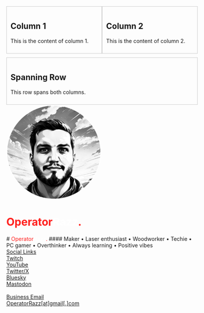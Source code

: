 <div class="container" style="display: flex; flex-wrap: wrap;">
  <div class="column" style="flex: 1; padding: 10px; box-sizing: border-box; border: 1px solid #ccc;">
    <h2>Column 1</h2>
    <p>This is the content of column 1.</p>
  </div>
  <div class="column" style="flex: 1; padding: 10px; box-sizing: border-box; border: 1px solid #ccc;">
    <h2>Column 2</h2>
    <p>This is the content of column 2.</p>
  </div>
  <div class="row" style="clear: both; padding: 10px; margin-top: 10px; border: 1px solid #ccc; width: 100%;">
    <h2>Spanning Row</h2>
    <p>This row spans both columns.</p>
  </div>
</div>

<div style="display: inline;"><img src="/assets/images/operatorrazz.png" alt="OperatorRazz" style="border-radius: 50%; width: 250px; height: 250px;" /> <h1><span style="color: #ff201e">Operator</span><span style="color: #ffffff">Razz</span><span style="color: #ff201e">.</span></h1></div>
# <span style="color: #ff201e">Operator</span><span style="color: #ffffff">Razz</span><span style="color: #ff201e">.</span>
#### Maker • Laser enthusiast • Woodworker • Techie • PC gamer • Overthinker • Always learning • Positive vibes<br>
<u>Social Links</u> <br>
<a href="https://www.twitch.tv/operatorrazz">Twitch</a><br>
<a href="https://www.youtube.com/@operatorrazz/">YouTube</a><br>
<a href="https://twitter.com/operatorrazz">Twitter/X</a><br>
<a href="https://bsky.app/profile/operatorrazz.com">Bluesky</a><br>
<a href="https://mastodon.gamedev.place/@OperatorRazz">Mastodon</a>
<br><br>
<u>Business Email</u><br>
<a href="mailto:operatorrazz@gmail.com">OperatorRazz[at]gmail[.]com
